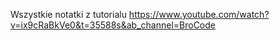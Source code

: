 Wszystkie notatki z tutorialu  https://www.youtube.com/watch?v=ix9cRaBkVe0&t=35588s&ab_channel=BroCode

